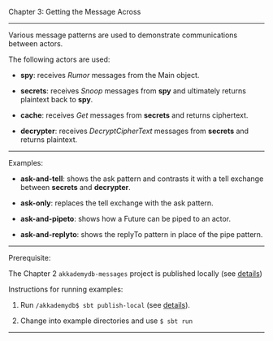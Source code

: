 Chapter 3:  Getting the Message Across 

***

Various message patterns are used to demonstrate communications between actors.

The following actors are used:

* **spy**: receives *Rumor* messages from the Main object.

* **secrets**: receives *Snoop* messages from **spy** and ultimately returns plaintext back to **spy**.

* **cache**: receives *Get* messages from **secrets** and returns ciphertext.

* **decrypter**: receives *DecryptCipherText* messages from **secrets** and returns plaintext.


***

Examples:

* **ask-and-tell**:  shows the ask pattern and contrasts it with a tell exchange between **secrets** and **decrypter**.

* **ask-only**: replaces the tell exchange with the ask pattern.

* **ask-and-pipeto**: shows how a Future can be piped to an actor.

* **ask-and-replyto**: shows the replyTo pattern in place of the pipe pattern.

***

Prerequisite:  

The Chapter 2 `akkademydb-messages` project is published locally (see [details](../ch2/akkademydb-messages/README.md))


Instructions for running examples:

1) Run `/akkademydb$ sbt publish-local` (see [details](akkademydb/README.md)).

2) Change into example directories and use `$ sbt run`

***

